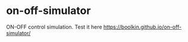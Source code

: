 # on-off-simulator
ON-OFF control simulation. 
Test it here https://boolkin.github.io/on-off-simulator/
